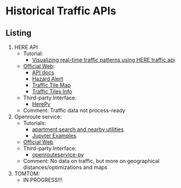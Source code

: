 # Historical Traffic APIs
## Listing
1. HERE API
    - Tutorial:
        + [Visualizing real-time traffic patterns using HERE traffic api](https://towardsdatascience.com/visualizing-real-time-traffic-patterns-using-here-traffic-api-5f61528d563)
    - [Official Web](https://developer.here.com/?cid=Freemium-Google-YT-0-Dev-Brand-E&utm_source=Google&utm_medium=ppc&utm_campaign=Dev_PaidSearch_DevPortal_AlwaysOn&utm_term=&gclid=Cj0KCQjw8vqGBhC_ARIsADMSd1AU0Uvc3slg7GeTV0qaVouAq18M3oZfEJ9FApLJBgcrH43E50uxPTsaAicGEALw_wcB&gclsrc=aw.ds):
        + [API docs](https://developer.here.com/develop/rest-apis) 
        + [Hazard Alert](https://developer.here.com/products/live-sense-sdk)
        + [Traffic Tile Map](https://developer.here.com/documentation/map-tile/dev_guide/topics/example-traffic.html)
        + [Traffic Tiles Info](https://developer.here.com/documentation/traffic/dev_guide/topics/tiles.html)
    - Third-party Interface:
        + [HerePy](https://herepy.abdullahselek.com/)
    - Comment:
        Traffic data not process-ready
2. Openroute service:
    - Tutorials:
        + [apartment search and nearby utilities](https://openrouteservice.org/example-apartment-search-with-ors/)
        + [Jupyter Examples](https://github.com/GIScience/openrouteservice-examples/)
    - [Official Web](https://openrouteservice.org/dev/#/home)
    - Third-party Interface:
        + [openrouteservice-py](https://github.com/GIScience/openrouteservice-py)
    - Comment: 
        No data on traffic, but more on geographical distances/optimizations and maps
3. TOMTOM:
   - IN PROGRESS!!!    